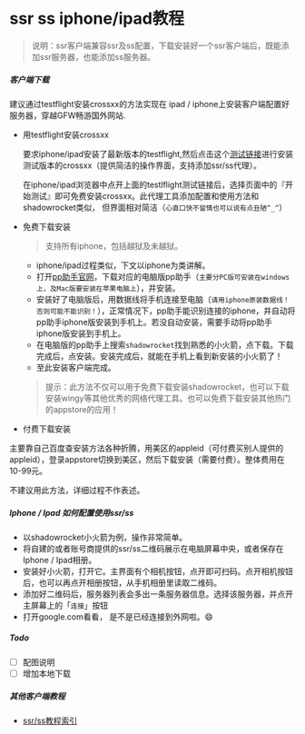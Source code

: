 # ssr ss iphone/ipad教程
> 说明：ssr客户端兼容ssr及ss配置，下载安装好一个ssr客户端后，既能添加ssr服务器，也能添加ss服务器。


##### 客户端下载
建议通过testflight安装crossxx的方法实现在 ipad / iphone上安装客户端配置好服务器，穿越GFW畅游国外网站.
 
 - 用testflight安装crossxx

   要求iphone/ipad安装了最新版本的testflight,然后点击这个[测试链接](https://testflight.apple.com/join/pGQJhqDy)进行安装测试版本的crossxx（提供简洁的操作界面，支持添加ssr/ss代理）。
   
   在iphone/ipad浏览器中点开上面的testlflight测试链接后，选择页面中的『开始测试』即可免费安装crossxx。此代理工具添加配置和使用方法和shadowrocket类似，
   但界面相对简洁（`心直口快不留情也可以说有点丑陋^_^`）

 - 免费下载安装
   > 支持所有iphone，包括越狱及未越狱。
   - iphone/ipad过程类似，下文以iphone为类讲解。
   - 打开[pp助手官网](http://pro.25pp.com/)，下载对应的电脑版pp助手（`主要分PC版可安装在windows上，及Mac版要安装在苹果电脑上`），并安装。
   - 安装好了电脑版后，用数据线将手机连接至电脑（`请用iphone原装数据线！否则可能不能识别！`），正常情况下，pp助手能识别连接的iphone，并自动将pp助手iphone版安装到手机上。若没自动安装，需要手动将pp助手iphone版安装到手机上。
   - 在电脑版的pp助手上搜索`shadowrocket`找到熟悉的小火箭，点下载。下载完成后，点安装。安装完成后，就能在手机上看到新安装的小火箭了！
   - 至此安装客户端完成。

   > 提示：此方法不仅可以用于免费下载安装shadowrocket，也可以下载安装wingy等其他优秀的网络代理工具。也可以免费下载安装其他热门的appstore的应用！
 
 - 付费下载安装
 
 主要靠自己百度查安装方法各种折腾，用美区的appleid（可付费买别人提供的appleid），登录appstore切换到美区，然后下载安装（需要付费）。整体费用在10-99元。
 
 不建议用此方法，详细过程不作表述。
 
 
##### Iphone / Ipad 如何配置使用ssr/ss
 
  - 以shadowrocket小火箭为例，操作非常简单。
  - 将自建的或者账号商提供的ssr/ss二维码展示在电脑屏幕中央，或者保存在Iphone / Ipad相册。
  - 安装好小火箭，打开它。主界面有个相机按钮，点开即可扫码。点开相机按钮后，也可以再点开相册按钮，从手机相册里读取二维码。
  - 添加好二维码后，服务器列表会多出一条服务器信息。选择该服务器，并点开主屏幕上的「`连接`」按钮
  - 打开google.com看看， 是不是已经连接到外网啦。😄
 
 
 
##### Todo
 - [ ] 配图说明
 - [ ] 增加本地下载
 
##### 其他客户端教程
 - [ssr/ss教程索引](./ssr_ss_tutorial_教程.md)
